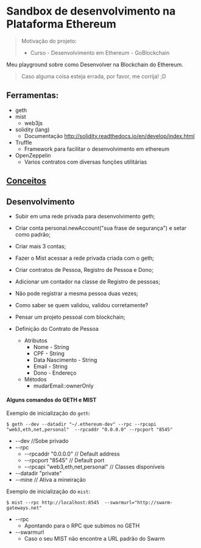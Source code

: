 # Sandbox de desenvolvimento na Plataforma Ethereum

> Motivação do projeto:
> - Curso - Desenvolvimento em Ethereum - GoBlockchain

Meu playground sobre como Desenvolver na Blockchain do Ethereum.

> Caso alguma coisa esteja errada, por favor, me corrija! ;D

## Ferramentas:

- geth
- mist
    - web3js
- solidity (lang)
    - Documentação http://solidity.readthedocs.io/en/develop/index.html
- Truffle
    - Framework para facilitar o desenvolvimento em ethereum
- OpenZeppelin
    - Varios contratos com diversas funções utilitárias

## [Conceitos](wiki/Conceitos.md)

## Desenvolvimento

- Subir em uma rede privada para desenvolvimento geth;
- Criar conta personal.newAccount("sua frase de segurança") e setar como padrão;
- Criar mais 3 contas;
- Fazer o Mist acessar a rede privada criada com o geth;
- Criar contratos de Pessoa, Registro de Pessoa e Dono;
- Adicionar um contador na classe de Registro de pessoas;
- Não pode registrar a mesma pessoa duas vezes;

- Como saber se quem validou, validou corretamente?
- Pensar um projeto pessoal com blockchain;

- Definição do Contrato de Pessoa
    - Atributos
        - Nome - String
        - CPF - String
        - Data Nascimento - String
        - Email - String
        - Dono - Endereço
    - Métodos
        - mudarEmail::ownerOnly

#### Alguns comandos do GETH e MIST

Exemplo de inicialização do `geth`:
```
$ geth --dev --datadir "~/.ethereum-dev" --rpc --rpcapi "web3,eth,net,personal"  --rpcaddr "0.0.0.0" --rpcport "8545" 
```

- --dev //Sobe privado
- --rpc 
    - --rpcaddr "0.0.0.0"  // Default address
    - --rpcport "8545" // Default port
    - --rpcapi "web3,eth,net,personal" // Classes disponíveis
- --datadir "private"
- --mine // Ativa a mineiração

Exemplo de inicialização do `mist`:

```
$ mist --rpc http://localhost:8545  --swarmurl="http://swarm-gateways.net"
```

- --rpc
    - Apontando para o RPC que subimos no GETH
- --swarmurl
    - Caso o seu MIST não encontre a URL padrão do Swarm